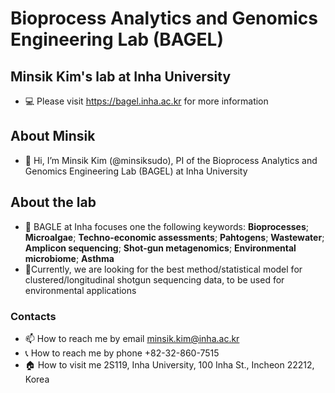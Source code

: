 # Bioprocess Analytics and Genomics Engineering Lab (BAGEL)

## Minsik Kim's lab at Inha University 

- 💻 Please visit https://bagel.inha.ac.kr for more information

## About Minsik

- 👋 Hi, I’m Minsik Kim (@minsiksudo), PI of the Bioprocess Analytics and Genomics Engineering Lab (BAGEL) at Inha University

## About the lab

- 👀 BAGLE at Inha focuses one the following keywords: **Bioprocesses**; **Microalgae**; **Techno-economic assessments**; **Pahtogens**; **Wastewater**; **Amplicon sequencing**; **Shot-gun metagenomics**; **Environmental microbiome**; **Asthma**
- 🔬Currently, we are looking for the best method/statistical model for clustered/longitudinal shotgun sequencing data, to be used for environmental applications

### Contacts

- 📫 How to reach me by email minsik.kim@inha.ac.kr
- 📞 How to reach me by phone +82-32-860-7515
- 🏠 How to visit me 2S119, Inha University, 100 Inha St., Incheon 22212, Korea

<!---
minsiksudo/minsiksudo is a ✨ special ✨ repository because its `README.md` (this file) appears on your GitHub profile.
You can click the Preview link to take a look at your changes.
--->
